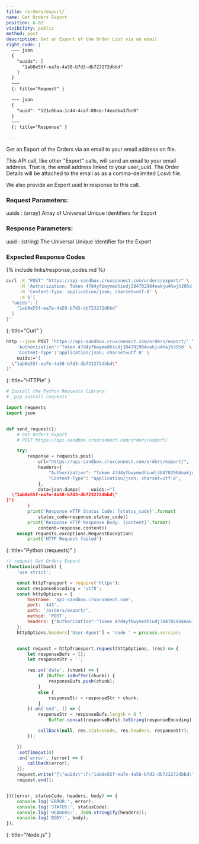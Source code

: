 ```yaml
---
title: /orders/export/
name: Get Orders Export
position: 6.02
visibility: public
method: post
description: Get an Export of the Order List via an email
right_code: |
  ~~~ json
  {
    "uuids": [
      "1ab8e55f-ea7e-4a58-b7d3-db723272dbbd"
    ]
  }
  ~~~
  {: title="Request" }

  ~~~ json
  {
    "uuid": "521c8baa-1c44-4ca7-88ce-f4eadba37bc0"
  }
  ~~~
  {: title="Response" }

---
```

Get an Export of the Orders via an email to your email address on file.

This API call, like other "Export" calls, will send an email to your email address. That is, the email address linked to your user_uuid. The Order Details will be attached to the email as as a comma-delimited (.csv) file.

We also provide an Export uuid in response to this call.

### Request Parameters:

uuids
: (array) Array of Universal Unique Identifiers for Export

### Response Parameters:

uuid
: (string) The Universal Unique Identifier for the Export

### Expected Response Codes

{% include links/response_codes.md %}


~~~ bash
curl -X "POST" "https://api-sandbox.cruxconnect.com/orders/export/" \
     -H 'Authorization: Token 47d4yfbwymedhiudj384702984nakju4hajh395d' \
     -H 'Content-Type: application/json; charset=utf-8' \
     -d $'{
  "uuids": [
    "1ab8e55f-ea7e-4a58-b7d3-db723272dbbd"
  ]
}'

~~~
{: title="Curl" }

~~~ bash
http --json POST 'https://api-sandbox.cruxconnect.com/orders/export/' \
    'Authorization':'Token 47d4yfbwymedhiudj384702984nakju4hajh395d' \
    'Content-Type':'application/json; charset=utf-8' \
    uuids:="[
  \"1ab8e55f-ea7e-4a58-b7d3-db723272dbbd\"
]"

~~~
{: title="HTTPie" }

~~~ python
# Install the Python Requests library:
# `pip install requests`

import requests
import json


def send_request():
    # Get Orders Export
    # POST https://api-sandbox.cruxconnect.com/orders/export/

    try:
        response = requests.post(
            url="https://api-sandbox.cruxconnect.com/orders/export/",
            headers={
                "Authorization": "Token 47d4yfbwymedhiudj384702984nakju4hajh395d",
                "Content-Type": "application/json; charset=utf-8",
            },
            data=json.dumps(    uuids:="[
  \"1ab8e55f-ea7e-4a58-b7d3-db723272dbbd\"
]")
        )
        print('Response HTTP Status Code: {status_code}'.format(
            status_code=response.status_code))
        print('Response HTTP Response Body: {content}'.format(
            content=response.content))
    except requests.exceptions.RequestException:
        print('HTTP Request failed')

~~~
{: title="Python (requests)" }

~~~ javascript
// request Get Orders Export
(function(callback) {
    'use strict';

    const httpTransport = require('https');
    const responseEncoding = 'utf8';
    const httpOptions = {
        hostname: 'api-sandbox.cruxconnect.com',
        port: '443',
        path: '/orders/export/',
        method: 'POST',
        headers: {"Authorization":"Token 47d4yfbwymedhiudj384702984nakju4hajh395d","Content-Type":"application/json; charset=utf-8"}
    };
    httpOptions.headers['User-Agent'] = 'node ' + process.version;


    const request = httpTransport.request(httpOptions, (res) => {
        let responseBufs = [];
        let responseStr = '';

        res.on('data', (chunk) => {
            if (Buffer.isBuffer(chunk)) {
                responseBufs.push(chunk);
            }
            else {
                responseStr = responseStr + chunk;
            }
        }).on('end', () => {
            responseStr = responseBufs.length > 0 ?
                Buffer.concat(responseBufs).toString(responseEncoding) : responseStr;

            callback(null, res.statusCode, res.headers, responseStr);
        });

    })
    .setTimeout(0)
    .on('error', (error) => {
        callback(error);
    });
    request.write("{\"uuids\":[\"1ab8e55f-ea7e-4a58-b7d3-db723272dbbd\"]}")
    request.end();


})((error, statusCode, headers, body) => {
    console.log('ERROR:', error);
    console.log('STATUS:', statusCode);
    console.log('HEADERS:', JSON.stringify(headers));
    console.log('BODY:', body);
});

~~~
{: title="Node.js" }

